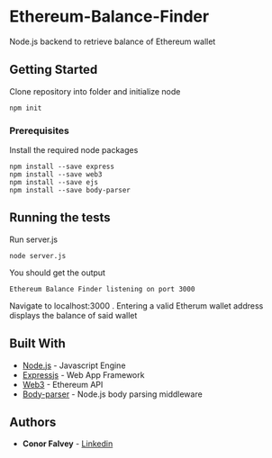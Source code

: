# Ethereum-Balance-Finder

Node.js backend to retrieve balance of Ethereum wallet

## Getting Started

Clone repository into folder and initialize node 
```
npm init
```

### Prerequisites
Install the required node packages

```
npm install --save express
npm install --save web3
npm install --save ejs
npm install --save body-parser
```

## Running the tests

Run server.js
```
node server.js
```
You should get the output
```
Ethereum Balance Finder listening on port 3000
```
Navigate to localhost:3000 . 
Entering a valid Etherum wallet address displays the balance of said wallet

## Built With

* [Node.js](http://https://www.nodejs.org/en/) - Javascript Engine
* [Expressjs](https://www.expressjs.com/) - Web App Framework
* [Web3](https://www.web3js.readthedocs.io/en/1.0/) - Ethereum API
* [Body-parser](https://www.github.com/expressjs/body-parser) - Node.js body parsing middleware

## Authors

* **Conor Falvey** - [Linkedin](https://www.linkedin.com/in/conorfalvey)

